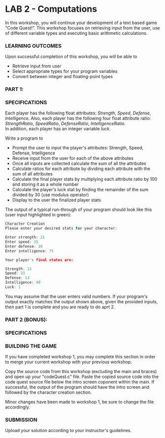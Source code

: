 # LAB 2 - Computations

In this workshop, you will continue your development of a text based game "Code Quest!". This workshop focuses on retrieving input from the user, use of different variable types and executing basic arithmetic calculations.

### LEARNING OUTCOMES

Upon successful completion of this workshop, you will be able to

- Retrieve input from user
- Select appropriate types for your program variables
- Convert between integer and floating-point types

### PART 1:

### SPECIFICATIONS

Each player has the following float attributes: _Strength_, _Speed_, _Defense_, _Intelligence_. Also, each player has the following four float attribute ratio: _StrengthRatio_, _SpeedRatio_, _DefenseRatio_, _IntelligenceRatio_.  
In addition, each player has an integer variable _luck_.

Write a program to 
- Prompt the user to input the player's attributes: Strength, Speed, Defense, Intelligence
- Receive input from the user for each of the above attributes
- Once all inputs are collected calculate the sum of all the attributes
- Calculate ratios for each attribute by dividing each attribute with the sum of all attributes
- Calculate the final player stats by multiplying each attribute ratio by 100 and storing it as a whole number
- Calculate the player's luck stat by finding the remainder of the sum divided by 30 (use modulus operator)
- Display to the user the finalized player stats

The output of a typical run-through of your program should look like this (user input highlighted in green):

```c
Character Creation
Please enter your desired stats for your character:

Enter strength: 21
Enter speed: 35
Enter defense: 20
Enter intelligence: 75

Your player's final states are:

Strength: 13
Speed: 23
Defense: 13
Intelligence: 49
Luck: 1
```

You may assume that the user enters valid numbers. If your program's output exactly matches the output shown above, given the provided inputs, then part 1 is complete and you are ready to do aprt 2.

### PART 2 (BONUS):

### SPECIFICATIONS

### BUILDING THE GAME

If you have completed workshop 1, you may complete this section in order to merge your current workshop with your previous workshop.

Copy the source code from this workshop (excluding the main and braces) and open up your "codeQuest.c" file. Paste the copied source code into the code quest source file below the intro screen coponent within the main. If successful, the output of the program should have the intro screen and followed by the character creation section.

Minor changes have been made to workshop 1, be sure to change the file accordingly.

### SUBMISSION

Upload your solution according to your instructor's guidelines.
